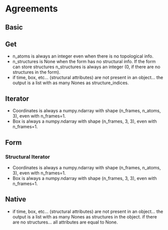 # Agreements

## Basic

## Get

- n_atoms is always an integer even when there is no topological info.
- n_structures is None when the form has no structural info. If the form can store structures n_structures is always an integer (0, if there are no structures in the form).
- if time, box, etc... (structural attributes) are not present in an object... the output is a list with as many Nones as structure_indices.

## Iterator

- Coordinates is always a numpy.ndarray with shape (n_frames, n_atoms, 3), even with n_frames=1.
- Box is always a numpy.ndarray with shape (n_frames, 3, 3), even with n_frames=1.

## Form

### Structural Iterator

- Coordinates is always a numpy.ndarray with shape (n_frames, n_atoms, 3), even with n_frames=1.
- Box is always a numpy.ndarray with shape (n_frames, 3, 3), even with n_frames=1.

## Native

- if time, box, etc... (structural attributes) are not present in an object... the output is a list with as many Nones as structures in the object.
if there are no structures... all attributes are equal to None.


